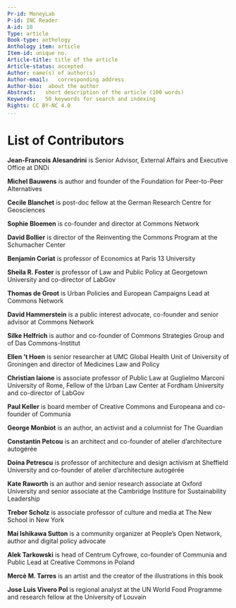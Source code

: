 ```yaml
---
Pr-id: MoneyLab
P-id: INC Reader
A-id: 10
Type: article
Book-type: anthology
Anthology item: article
Item-id: unique no.
Article-title: title of the article
Article-status: accepted
Author: name(s) of author(s)
Author-email:   corresponding address
Author-bio:  about the author
Abstract:   short description of the article (100 words)
Keywords:   50 keywords for search and indexing
Rights: CC BY-NC 4.0
...
```



# List of Contributors

**Jean-Francois Alesandrini** is Senior Advisor, External Affairs and
Executive Office at DNDi

**Michel Bauwens** is author and founder of the Foundation for
Peer-to-Peer Alternatives

**Cecile Blanchet** is post-doc fellow at the German Research Centre for
Geosciences

**Sophie Bloemen** is co-founder and director at Commons Network

**David Bollier** is director of the Reinventing the Commons Program at
the Schumacher Center

**Benjamin Coriat** is professor of Economics at Paris 13 University

**Sheila R. Foster** is professor of Law and Public Policy at Georgetown
University and co-director of LabGov

**Thomas de Groot** is Urban Policies and European Campaigns Lead at
Commons Network

**David Hammerstein** is a public interest advocate, co-founder and senior advisor at Commons Network

**Silke Helfrich** is author and co-founder of Commons Strategies Group
and of Das Commons-Institut

**Ellen ’t Hoen** is senior researcher at UMC Global Health Unit of
University of Groningen and director of Medicines Law and Policy

**Christian Iaione** is associate professor of Public Law at Guglielmo
Marconi University of Rome, Fellow of the Urban Law Center at Fordham
University and co-director of LabGov

**Paul Keller** is board member of Creative Commons and Europeana and
co-founder of Communia

**George Monbiot** is an author, an activist and a columnist for The
Guardian

**Constantin Petcou** is an architect and co-founder of atelier
d’architecture autogérée

**Doina Petrescu** is professor of architecture and design activism at
Sheffield University and co-founder of atelier d’architecture autogérée

**Kate Raworth** is an author and senior research associate at Oxford
University and senior associate at the Cambridge Institure for
Sustainability Leadership

**Trebor Scholz** is associate professor of culture and media at The New
School in New York

**Mai Ishikawa Sutton** is a community organizer at People’s Open
Network, author and digital policy advocate

**Alek Tarkowski** is head of Centrum Cyfrowe, co-founder of Communia
and Public Lead at Creative Commons in Poland

**Mercè M. Tarres** is an artist and the creator of the illustrations in
this book

**Jose Luis Vivero Pol** is regional analyst at the UN World Food
Programme and research fellow at the University of Louvain
